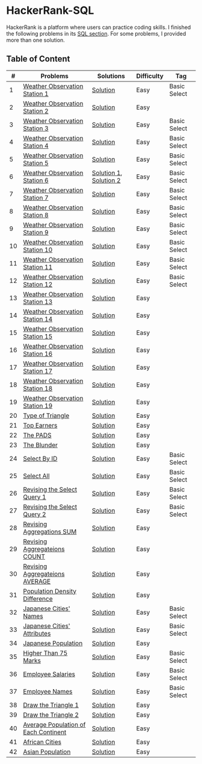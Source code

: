 # HackerRank-SQL
HackerRank is a platform where users can practice coding skills. I finished the following problems in its [SQL section](https://www.hackerrank.com/domains/sql). For some problems, I provided more than one solution.

## Table of Content

|  #  |    Problems    |   Solutions   |  Difficulty  | Tag                   
|-----|----------------|---------------|--------------|-------------
|1|[Weather Observation Station 1](https://github.com/HonglingLei/HackerRank-SQL/blob/master/hackerrank%20sql/weather-observation-station-1/weather-observation-station-1-English.pdf)|[Solution](https://github.com/HonglingLei/HackerRank-SQL/blob/master/hackerrank%20sql/weather-observation-station-1/sol1.sql) |Easy|Basic Select
|2|[Weather Observation Station 2](https://github.com/HonglingLei/HackerRank-SQL/blob/master/hackerrank%20sql/weather-observation-station-2/weather-observation-station-2-English.pdf)|[Solution](https://github.com/HonglingLei/HackerRank-SQL/blob/master/hackerrank%20sql/weather-observation-station-2/sol1.sql) |Easy|
|3|[Weather Observation Station 3](https://github.com/HonglingLei/HackerRank-SQL/blob/master/hackerrank%20sql/weather-observation-station-3/weather-observation-station-3-English.pdf)|[Solution](https://github.com/HonglingLei/HackerRank-SQL/blob/master/hackerrank%20sql/weather-observation-station-3/sol1.sql) |Easy|Basic Select
|4|[Weather Observation Station 4](https://github.com/HonglingLei/HackerRank-SQL/blob/master/hackerrank%20sql/weather-observation-station-4/weather-observation-station-4-English.pdf)|[Solution](https://github.com/HonglingLei/HackerRank-SQL/blob/master/hackerrank%20sql/weather-observation-station-4/sol1.sql) |Easy|Basic Select
|5|[Weather Observation Station 5](https://github.com/HonglingLei/HackerRank-SQL/blob/master/hackerrank%20sql/weather-observation-station-5/weather-observation-station-5-English.pdf)|[Solution](https://github.com/HonglingLei/HackerRank-SQL/blob/master/hackerrank%20sql/weather-observation-station-5/sol1.sql) |Easy|Basic Select
|6|[Weather Observation Station 6](https://github.com/HonglingLei/HackerRank-SQL/blob/master/hackerrank%20sql/weather-observation-station-6/weather-observation-station-6-English.pdf)|[Solution 1](https://github.com/HonglingLei/HackerRank-SQL/blob/master/hackerrank%20sql/weather-observation-station-6/sol1.sql), [Solution 2](https://github.com/HonglingLei/HackerRank-SQL/blob/master/hackerrank%20sql/weather-observation-station-6/sol2.sql) |Easy|Basic Select
|7|[Weather Observation Station 7](https://github.com/HonglingLei/HackerRank-SQL/blob/master/hackerrank%20sql/weather-observation-station-7/weather-observation-station-7-English.pdf)|[Solution](https://github.com/HonglingLei/HackerRank-SQL/blob/master/hackerrank%20sql/weather-observation-station-7/sol1.sql) |Easy|Basic Select
|8|[Weather Observation Station 8](https://github.com/HonglingLei/HackerRank-SQL/blob/master/hackerrank%20sql/weather-observation-station-8/weather-observation-station-8-English.pdf)|[Solution](https://github.com/HonglingLei/HackerRank-SQL/blob/master/hackerrank%20sql/weather-observation-station-8/sol1.sql) |Easy|Basic Select
|9|[Weather Observation Station 9](https://github.com/HonglingLei/HackerRank-SQL/blob/master/hackerrank%20sql/weather-observation-station-9/weather-observation-station-9-English.pdf)|[Solution](https://github.com/HonglingLei/HackerRank-SQL/blob/master/hackerrank%20sql/weather-observation-station-9/sol1.sql) |Easy|Basic Select
|10|[Weather Observation Station 10](https://github.com/HonglingLei/HackerRank-SQL/blob/master/hackerrank%20sql/weather-observation-station-10/weather-observation-station-10-English.pdf)|[Solution](https://github.com/HonglingLei/HackerRank-SQL/blob/master/hackerrank%20sql/weather-observation-station-10/sol1.sql) |Easy|Basic Select
|11|[Weather Observation Station 11](https://github.com/HonglingLei/HackerRank-SQL/blob/master/hackerrank%20sql/weather-observation-station-11/weather-observation-station-11-English.pdf)|[Solution](https://github.com/HonglingLei/HackerRank-SQL/blob/master/hackerrank%20sql/weather-observation-station-11/sol1.sql) |Easy|Basic Select
|12|[Weather Observation Station 12](https://github.com/HonglingLei/HackerRank-SQL/blob/master/hackerrank%20sql/weather-observation-station-12/weather-observation-station-12-English.pdf)|[Solution](https://github.com/HonglingLei/HackerRank-SQL/blob/master/hackerrank%20sql/weather-observation-station-12/sol1.sql) |Easy|Basic Select
|13|[Weather Observation Station 13](https://github.com/HonglingLei/HackerRank-SQL/blob/master/hackerrank%20sql/weather-observation-station-13/weather-observation-station-13-English.pdf)|[Solution](https://github.com/HonglingLei/HackerRank-SQL/blob/master/hackerrank%20sql/weather-observation-station-13/sol1.sql) |Easy|
|14|[Weather Observation Station 14](https://github.com/HonglingLei/HackerRank-SQL/blob/master/hackerrank%20sql/weather-observation-station-14/weather-observation-station-14-English.pdf)|[Solution](https://github.com/HonglingLei/HackerRank-SQL/blob/master/hackerrank%20sql/weather-observation-station-14/sol1.sql) |Easy|
|15|[Weather Observation Station 15](https://github.com/HonglingLei/HackerRank-SQL/blob/master/hackerrank%20sql/weather-observation-station-15/weather-observation-station-15-English.pdf)|[Solution](https://github.com/HonglingLei/HackerRank-SQL/blob/master/hackerrank%20sql/weather-observation-station-15/sol1.sql) |Easy|
|16|[Weather Observation Station 16](https://github.com/HonglingLei/HackerRank-SQL/blob/master/hackerrank%20sql/weather-observation-station-16/weather-observation-station-16-English.pdf)|[Solution](https://github.com/HonglingLei/HackerRank-SQL/blob/master/hackerrank%20sql/weather-observation-station-16/sol1.sql) |Easy|
|17|[Weather Observation Station 17](https://github.com/HonglingLei/HackerRank-SQL/blob/master/hackerrank%20sql/weather-observation-station-17/weather-observation-station-17-English.pdf)|[Solution](https://github.com/HonglingLei/HackerRank-SQL/blob/master/hackerrank%20sql/weather-observation-station-17/sol1.sql) |Easy|
|18|[Weather Observation Station 18](https://github.com/HonglingLei/HackerRank-SQL/blob/master/hackerrank%20sql/weather-observation-station-18/weather-observation-station-18-English.pdf)|[Solution](https://github.com/HonglingLei/HackerRank-SQL/blob/master/hackerrank%20sql/weather-observation-station-18/sol1.sql) |Easy|
|19|[Weather Observation Station 19](https://github.com/HonglingLei/HackerRank-SQL/blob/master/hackerrank%20sql/weather-observation-station-19/weather-observation-station-19-English.pdf)|[Solution](https://github.com/HonglingLei/HackerRank-SQL/blob/master/hackerrank%20sql/weather-observation-station-19/sol1.sql) |Easy|
|20|[Type of Triangle](https://github.com/HonglingLei/HackerRank-SQL/blob/master/hackerrank%20sql/type-of-triangle/what-type-of-triangle-English.pdf)|[Solution](https://github.com/HonglingLei/HackerRank-SQL/blob/master/hackerrank%20sql/type-of-triangle/sol1.sql) |Easy|
|21|[Top Earners](https://github.com/HonglingLei/HackerRank-SQL/blob/master/hackerrank%20sql/type-of-triangle/what-type-of-triangle-English.pdf)|[Solution](https://github.com/HonglingLei/HackerRank-SQL/blob/master/hackerrank%20sql/top-earners/sol1.sql) |Easy|
|22|[The PADS](https://github.com/HonglingLei/HackerRank-SQL/blob/master/hackerrank%20sql/the-pads/the-pads-English.pdf)|[Solution](https://github.com/HonglingLei/HackerRank-SQL/blob/master/hackerrank%20sql/the-pads/sol1.sql) |Easy|
|23|[The Blunder](https://github.com/HonglingLei/HackerRank-SQL/blob/master/hackerrank%20sql/the-blunder/the-blunder-English.pdf)|[Solution](https://github.com/HonglingLei/HackerRank-SQL/blob/master/hackerrank%20sql/the-blunder/sol1.sql) |Easy|
|24|[Select By ID](https://github.com/HonglingLei/HackerRank-SQL/blob/master/hackerrank%20sql/select-by-id/select-by-id-English.pdf)|[Solution](https://github.com/HonglingLei/HackerRank-SQL/blob/master/hackerrank%20sql/select-by-id/sol1.sql) |Easy|Basic Select
|25|[Select All](https://github.com/HonglingLei/HackerRank-SQL/blob/master/hackerrank%20sql/select-all/select-all-sql-English.pdf)|[Solution](https://github.com/HonglingLei/HackerRank-SQL/blob/master/hackerrank%20sql/select-all/sol1.sql) |Easy|Basic Select
|26|[Revising the Select Query 1](https://github.com/HonglingLei/HackerRank-SQL/blob/master/hackerrank%20sql/revising-the-select-query-1/revising-the-select-query-English.pdf)|[Solution](https://github.com/HonglingLei/HackerRank-SQL/blob/master/hackerrank%20sql/revising-the-select-query-1/sol1.sql) |Easy|Basic Select
|27|[Revising the Select Query 2](https://github.com/HonglingLei/HackerRank-SQL/blob/master/hackerrank%20sql/revising-the-select-query-2/revising-the-select-query-2-English.pdf)|[Solution](https://github.com/HonglingLei/HackerRank-SQL/blob/master/hackerrank%20sql/revising-the-select-query-2/sol1.sql) |Easy|Basic Select
|28|[Revising Aggregations SUM](https://github.com/HonglingLei/HackerRank-SQL/blob/master/hackerrank%20sql/revising-aggregations-sum/revising-aggregations-sum-English.pdf)|[Solution](https://github.com/HonglingLei/HackerRank-SQL/blob/master/hackerrank%20sql/revising-aggregations-sum/sol1.sql) |Easy|
|29|[Revising Aggregateions COUNT](https://github.com/HonglingLei/HackerRank-SQL/blob/master/hackerrank%20sql/revising-aggregations-count/revising-aggregations-the-count-function-English.pdf)|[Solution](https://github.com/HonglingLei/HackerRank-SQL/blob/master/hackerrank%20sql/revising-aggregations-count/sol1.sql) |Easy|
|30|[Revising Aggregateions AVERAGE](https://github.com/HonglingLei/HackerRank-SQL/blob/master/hackerrank%20sql/revising-aggregations-average/revising-aggregations-the-average-function-English.pdf)|[Solution](https://github.com/HonglingLei/HackerRank-SQL/blob/master/hackerrank%20sql/revising-aggregations-average/sol1.sql) |Easy|
|31|[Population Density Difference](https://github.com/HonglingLei/HackerRank-SQL/blob/master/hackerrank%20sql/population-density-difference/population-density-difference-English.pdf)|[Solution](https://github.com/HonglingLei/HackerRank-SQL/blob/master/hackerrank%20sql/population-density-difference/sol1.sql) |Easy|
|32|[Japanese Cities' Names](https://github.com/HonglingLei/HackerRank-SQL/blob/master/hackerrank%20sql/japanese-cities-names/japanese-cities-name-English.pdf)|[Solution](https://github.com/HonglingLei/HackerRank-SQL/blob/master/hackerrank%20sql/japanese-cities-names/sol1.sql) |Easy|Basic Select
|33|[Japanese Cities' Attributes](https://github.com/HonglingLei/HackerRank-SQL/blob/master/hackerrank%20sql/japanese-cities-attributes/japanese-cities-attributes-English.pdf)|[Solution](https://github.com/HonglingLei/HackerRank-SQL/blob/master/hackerrank%20sql/japanese-cities-attributes/sol1.sql) |Easy|Basic Select
|34|[Japanese Population](https://github.com/HonglingLei/HackerRank-SQL/blob/master/hackerrank%20sql/japan-population/japan-population-English.pdf)|[Solution](https://github.com/HonglingLei/HackerRank-SQL/blob/master/hackerrank%20sql/japan-population/sol1.sql) |Easy|
|35|[Higher Than 75 Marks](https://github.com/HonglingLei/HackerRank-SQL/blob/master/hackerrank%20sql/higher-than-75-marks/more-than-75-marks-English.pdf)|[Solution](https://github.com/HonglingLei/HackerRank-SQL/blob/master/hackerrank%20sql/higher-than-75-marks/sol1.sql) |Easy|Basic Select
|36|[Employee Salaries](https://github.com/HonglingLei/HackerRank-SQL/blob/master/hackerrank%20sql/employee-salaries/salary-of-employees-English.pdf)|[Solution](https://github.com/HonglingLei/HackerRank-SQL/blob/master/hackerrank%20sql/employee-salaries/sol1.sql) |Easy|Basic Select
|37|[Employee Names](https://github.com/HonglingLei/HackerRank-SQL/blob/master/hackerrank%20sql/employee-names/name-of-employees-English.pdf)|[Solution](https://github.com/HonglingLei/HackerRank-SQL/blob/master/hackerrank%20sql/employee-names/sol1.sql) |Easy|Basic Select
|38|[Draw the Triangle 1](https://github.com/HonglingLei/HackerRank-SQL/blob/master/hackerrank%20sql/draw-the-triangle-1/draw-the-triangle-1-English.pdf)|[Solution](https://github.com/HonglingLei/HackerRank-SQL/blob/master/hackerrank%20sql/draw-the-triangle-1/sol1.sql) |Easy|
|39|[Draw the Triangle 2](https://github.com/HonglingLei/HackerRank-SQL/blob/master/hackerrank%20sql/draw-the-triangle-2/draw-the-triangle-2-English.pdf)|[Solution](https://github.com/HonglingLei/HackerRank-SQL/blob/master/hackerrank%20sql/draw-the-triangle-2/sol1.sql) |Easy|
|40|[Average Population of Each Continent](https://github.com/HonglingLei/HackerRank-SQL/blob/master/hackerrank%20sql/average-population-of-each-continent/average-population-of-each-continent-English.pdf)|[Solution](https://github.com/HonglingLei/HackerRank-SQL/blob/master/hackerrank%20sql/average-population-of-each-continent/sol1.sql) |Easy|
|41|[African Cities](https://github.com/HonglingLei/HackerRank-SQL/blob/master/hackerrank%20sql/african-cities/african-cities-English.pdf)|[Solution](https://github.com/HonglingLei/HackerRank-SQL/blob/master/hackerrank%20sql/african-cities/sol1.sql) |Easy|
|42|[Asian Population](https://github.com/HonglingLei/HackerRank-SQL/blob/master/hackerrank%20sql/asian-population/asian-population-English.pdf)|[Solution](https://github.com/HonglingLei/HackerRank-SQL/blob/master/hackerrank%20sql/asian-population/sol1.sql) |Easy|



